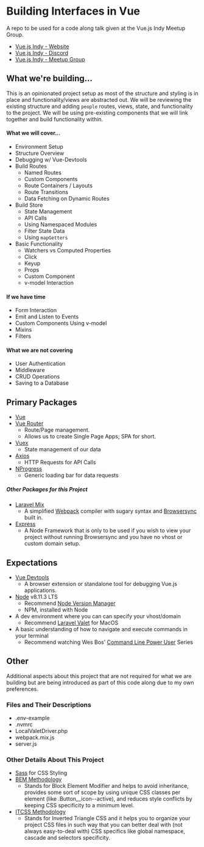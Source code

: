 # Building Interfaces in Vue
A repo to be used for a code along talk given at the Vue.js Indy Meetup Group.
* [Vue.js Indy - Website](https://vuejsindy.js.org/)
* [Vue.js Indy - Discord](https://discord.gg/3q6D3UU)
* [Vue.js Indy - Meetup Group](https://www.meetup.com/vuejsindy/)

## What we're building...
This is an opinionated project setup as most of the structure and styling is in place and functionality/views 
are abstracted out. We will be reviewing the existing structure and adding `people` routes, views, 
state, and functionality to the project. We will be using pre-existing components that we will 
link together and build functionality within.

#### What we will cover...
* Environment Setup
* Structure Overview
* Debugging w/ Vue-Devtools
* Build Routes
    * Named Routes
    * Custom Components
    * Route Containers / Layouts
    * Route Transitions
    * Data Fetching on Dynamic Routes
* Build Store
    * State Management
    * API Calls
    * Using Namespaced Modules
    * Filter State Data
    * Using `mapGetters`
* Basic Functionality
    * Watchers vs Computed Properties
    * Click 
    * Keyup
    * Props
    * Custom Component
    * v-model Interaction

#### If we have time
* Form Interaction
* Emit and Listen to Events
* Custom Components Using v-model
* Mixins
* Filters

#### What we are not covering
* User Authentication
* Middleware
* CRUD Operations
* Saving to a Database

## Primary Packages
* [Vue](https://github.com/vuejs/vue)
* [Vue Router](https://github.com/vuejs/vue-router)
    * Route/Page management.
    * Allows us to create Single Page Apps; SPA for short.
* [Vuex](https://github.com/vuejs/vuex)
    * State management of our data
* [Axios](https://github.com/axios/axios)
    * HTTP Requests for API Calls
* [NProgress](https://github.com/rstacruz/nprogress)
    * Generic loading bar for data requests

##### Other Packages for this Project
* [Laravel Mix](https://github.com/JeffreyWay/laravel-mix)
    * A simplified [Webpack](https://webpack.js.org/) compiler with sugary syntax and [Browsersync](https://browsersync.io/) built in.
* [Express](https://github.com/expressjs/express)
    * A Node Framework that is only to be used if you wish to view your project without running Browsersync and you have no vhost or custom domain setup.

## Expectations
* [Vue Devtools](https://github.com/vuejs/vue-devtools)
    * A browser extension or standalone tool for debugging Vue.js applications.
* [Node](https://nodejs.org/en/) v8.11.3 LTS
    * Recommend [Node Version Manager](https://github.com/creationix/nvm)
    * NPM, installed with Node
* A dev environment where you can can specify your vhost/domain
    * Recommend [Laravel Valet](https://github.com/laravel/valet) for MacOS
* A basic understanding of how to navigate and execute commands in your terminal
    * Recommend watching Wes Bos' [Command Line Power User](https://commandlinepoweruser.com/) Series

## Other
Additional aspects about this project that are not required for what we are building 
but are being introduced as part of this code along due to my own preferences. 

### Files and Their Descriptions
* .env-example
* .nvmrc
* LocalValetDriver.php
* webpack.mix.js
* server.js

### Other Details About This Project
* [Sass](https://sass-lang.com/) for CSS Styling
* [BEM Methodology](http://getbem.com/introduction/)
    * Stands for Block Element Modifier and helps to avoid inheritance, 
    provides some sort of scope by using unique CSS classes per 
    element (like .Button__icon--active), and reduces style 
    conflicts by keeping CSS specificity to a minimum level.
* [ITCSS Methodology](https://www.xfive.co/blog/itcss-scalable-maintainable-css-architecture/)
    * Stands for Inverted Triangle CSS and it helps you to organize your
    project CSS files in such way that you can better deal with
    (not always easy-to-deal with) CSS specifics like global
    namespace, cascade and selectors specificity.